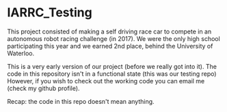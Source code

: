 # IARRC_Testing

This project consisted of making a self driving race car to compete in an autonomous robot racing challenge (in 2017).
We were the only high school participating this year and we earned 2nd place, behind the University of Waterloo.

This is a very early version of our project (before we really got into it).
The code in this repository isn't in a functional state (this was our testing repo)
However, if you wish to check out the working code you can email me (check my github profile).

Recap: the code in this repo doesn't mean anything.
